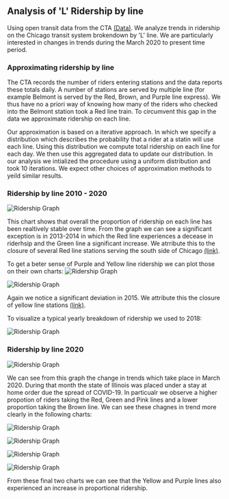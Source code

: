 ## Analysis of 'L' Ridership by line

Using open transit data from the CTA [(Data)](https://data.cityofchicago.org/Transportation/CTA-Ridership-L-Station-Entries-Daily-Totals/5neh-572f). We analyze trends in ridership on the Chicago transit system brokendown by 'L' line. We are particularly interested in changes in trends during the March 2020 to present time period.

### Approximating ridership by line

The CTA records the number of riders entering stations and the data reports these totals daily. A number of stations are served by multiple line (for example Belmont is served by the Red, Brown, and Purple line express). We thus have no a priori way of knowing how many of the riders who checked into the Belmont station took a Red line train. To circumvent this gap in the data we approximate ridership on each line. 

Our approximation is based on a iterative approach. In which we specify a distribution which describes the probability that a rider at a statin will use each line. Using this distribution we compute total ridership on each line for each day. We then use this aggregated data to update our distribution. In our analysis we intialized the procedure using a uniform distribution and took 10 iterations. We expect other choices of approximation methods to yeild similar results.

### Ridership by line 2010 - 2020

![Ridership Graph](Output/figures/all_2010_2019.png)

This chart shows that overall the proportion of ridership on each line has been realtively stable over time. From the graph we can see a significant exception is in 2013-2014 in which the Red line experiences a decease in riderhsip and the Green line a significant increase. We atrribute this to the closure of several Red line stations serving the south side of Chicago [(link)](https://www.transitchicago.com/redsouth/).

To get a beter sense of Purple and Yellow line ridership we can plot those on their own charts:
![Ridership Graph](Output/figures/yellow_2010_2019.png)

![Ridership Graph](Output/figures/purple_2010_2019.png)

Again we notice a significant deviation in 2015. We attribute this the closure of yellow line stations [(link)](https://en.wikipedia.org/wiki/Yellow_Line_(CTA)#2015_embankment_collapse).

To visualize a typical yearly breakdown of ridership we used to 2018:

![Ridership Graph](Output/figures/Pie_chart_2018.png)


### Ridership by line 2020

![Ridership Graph](Output/figures/all_2020.png)

We can see from this graph the change in trends which take place in March 2020. During that month the state of Illinois was placed under a stay at home order due the spread of COVID-19. In particualr we observe a higher propotion of riders taking the Red, Green and Pink lines and a lower proportion taking the Brown line. We can see these chagnes in trend more clearly in the following charts:

![Ridership Graph](Output/figures/RBGBr_2020.png)

![Ridership Graph](Output/figures/PexpPnkO_2020.png)

![Ridership Graph](Output/figures/yellow_2020.png)

![Ridership Graph](Output/figures/purple_2020.png)

From these final two charts we can see that the Yellow and Purple lines also experienced an increase in proportional ridership.

